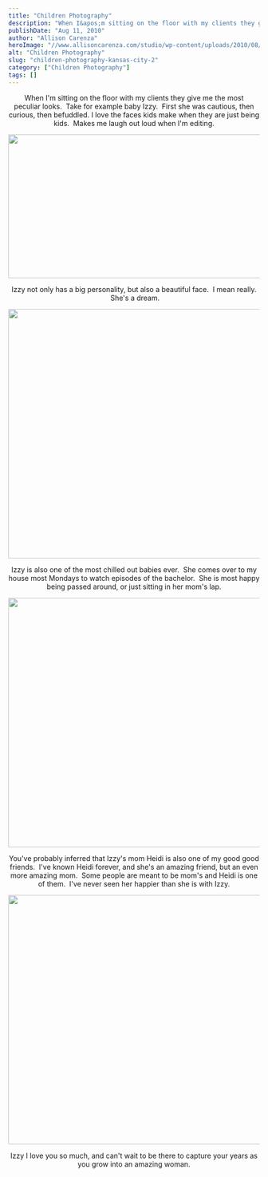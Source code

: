 ```yaml
---
title: "Children Photography"
description: "When I&apos;m sitting on the floor with my clients they give me the most peculiar looks.  Take for example baby Izzy."
publishDate: "Aug 11, 2010"
author: "Allison Carenza"
heroImage: "//www.allisoncarenza.com/studio/wp-content/uploads/2010/08/iz1.jpg"
alt: "Children Photography"
slug: "children-photography-kansas-city-2"
category: ["Children Photography"]
tags: []
---
```


<p style="text-align: center;">When I&apos;m sitting on the floor with my clients they give me the most peculiar looks.  Take for example baby Izzy.  First she was cautious, then curious, then befuddled. I love the faces kids make when they are just being kids.  Makes me laugh out loud when I&apos;m editing.</p>
<p style="text-align: center;"><a rel="attachment wp-att-1202" href="http://www.allisoncarenza.com/archives/children-photography-kansas-city-2/iz1/"><img class="aligncenter size-full wp-image-1202" title="iz1" src="http://www.allisoncarenza.com/studio/wp-content/uploads/2010/08/iz1.jpg" alt="" width="720" height="288" srcset="/media/iz1.jpg 1000w, /media/iz1-300x120.jpg 300w, /media/iz1-768x307.jpg 768w" sizes="(max-width: 720px) 100vw, 720px" /></a></p>
<p style="text-align: center;">Izzy not only has a big personality, but also a beautiful face.  I mean really.  She&apos;s a dream.</p>
<p><a rel="attachment wp-att-1204" href="http://www.allisoncarenza.com/archives/children-photography-kansas-city-2/iz3/"><img class="aligncenter size-full wp-image-1204" title="iz3" src="http://www.allisoncarenza.com/studio/wp-content/uploads/2010/08/iz3.jpg" alt="" width="750" height="500" srcset="/media/iz3.jpg 750w, /media/iz3-300x200.jpg 300w" sizes="(max-width: 750px) 100vw, 750px" /></a></p>
<p style="text-align: center;">Izzy is also one of the most chilled out babies ever.  She comes over to my house most Mondays to watch episodes of the bachelor.  She is most happy being passed around, or just sitting in her mom&apos;s lap.</p>
<p><a rel="attachment wp-att-1203" href="http://www.allisoncarenza.com/archives/children-photography-kansas-city-2/iz2/"><img class="aligncenter size-full wp-image-1203" title="iz2" src="http://www.allisoncarenza.com/studio/wp-content/uploads/2010/08/iz2.jpg" alt="" width="751" height="500" srcset="/media/iz2.jpg 751w, /media/iz2-300x200.jpg 300w" sizes="(max-width: 751px) 100vw, 751px" /></a></p>
<p style="text-align: center;">You&apos;ve probably inferred that Izzy&apos;s mom Heidi is also one of my good good friends.  I&apos;ve known Heidi forever, and she&apos;s an amazing friend, but an even more amazing mom.  Some people are meant to be mom&apos;s and Heidi is one of them.  I&apos;ve never seen her happier than she is with Izzy.</p>
<p><a rel="attachment wp-att-1205" href="http://www.allisoncarenza.com/archives/children-photography-kansas-city-2/iz4/"><img class="aligncenter size-full wp-image-1205" title="iz4" src="http://www.allisoncarenza.com/studio/wp-content/uploads/2010/08/iz4.jpg" alt="" width="751" height="500" srcset="/media/iz4.jpg 751w, /media/iz4-300x200.jpg 300w" sizes="(max-width: 751px) 100vw, 751px" /></a></p>
<p style="text-align: center;">Izzy I love you so much, and can&apos;t wait to be there to capture your years as you grow into an amazing woman.</p>
